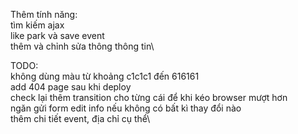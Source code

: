 Thêm tính năng:\
tìm kiếm ajax\
like park và save event\
thêm và chỉnh sửa thông thông tin\ 


TODO:\
không dùng màu từ khoảng c1c1c1 đến 616161\
add 404 page sau khi deploy\
check lại thêm transition cho từng cái để khi kéo browser mượt hơn\
ngăn gửi form edit info nếu không có bất kì thay đổi nào\
thêm chi tiết event, địa chỉ cụ thể\

